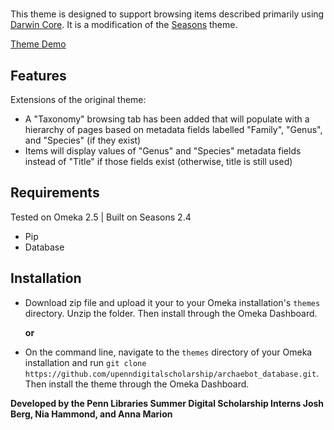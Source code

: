 # 
This theme is designed to support browsing items described primarily using [Darwin Core](http://rs.tdwg.org/dwc/). It is a modification of the [Seasons](https://github.com/omeka/theme-seasons) theme.

[Theme Demo](http://pennds.org/archaebot_database/)

## Features
Extensions of the original theme:
* A "Taxonomy" browsing tab has been added that will populate with a hierarchy of pages based on metadata fields labelled "Family", "Genus", and "Species" (if they exist)
* Items will display values of "Genus" and "Species" metadata fields instead of "Title" if those fields exist (otherwise, title is still used)

## Requirements
Tested on Omeka 2.5 | Built on Seasons 2.4
* Pip
* Database

## Installation

* Download zip file and upload it your to your Omeka installation's `themes` directory. Unzip the folder. Then install through the Omeka Dashboard.

    **or**

* On the command line, navigate to the `themes` directory of your Omeka installation and run `git clone https://github.com/upenndigitalscholarship/archaebot_database.git`. Then install the theme through the Omeka Dashboard.

**Developed by the Penn Libraries Summer Digital Scholarship Interns Josh Berg, Nia Hammond, and Anna Marion**